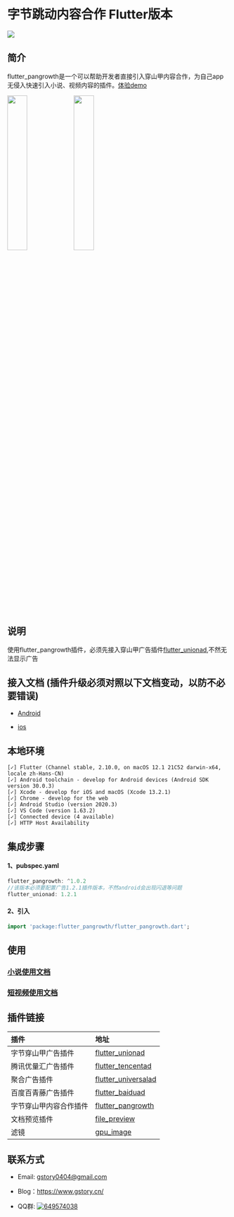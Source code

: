 # 字节跳动内容合作 Flutter版本
<p>
<a href="https://pub.flutter-io.cn/packages/flutter_pangrowth"><img src=https://img.shields.io/badge/flutter_pangrowth-v1.0.2-success></a>
</p>

## 简介
flutter_pangrowth是一个可以帮助开发者直接引入穿山甲内容合作，为自己app无侵入快速引入小说、视频内容的插件。[体验demo](https://www.pgyer.com/sUQU)

<img src="https://github.com/gstory0404/flutter_pangrowth/blob/master/images/1639014433814834.gif" width="30%"><img src="https://github.com/gstory0404/flutter_pangrowth/blob/branch_video/images/video.gif" width="30%">



## 说明

使用flutter_pangrowth插件，必须先接入穿山甲广告插件[flutter_unionad](https://github.com/gstory0404/flutter_unionad),不然无法显示广告

## 接入文档 (插件升级必须对照以下文档变动，以防不必要错误)

* [Android](https://github.com/gstory0404/flutter_pangrowth/blob/master/Android.md)

* [ios](https://github.com/gstory0404/flutter_pangrowth/blob/master/IOS.md)

## 本地环境
```
[✓] Flutter (Channel stable, 2.10.0, on macOS 12.1 21C52 darwin-x64, locale zh-Hans-CN)
[✓] Android toolchain - develop for Android devices (Android SDK version 30.0.3)
[✓] Xcode - develop for iOS and macOS (Xcode 13.2.1)
[✓] Chrome - develop for the web
[✓] Android Studio (version 2020.3)
[✓] VS Code (version 1.63.2)
[✓] Connected device (4 available)
[✓] HTTP Host Availability
```

## 集成步骤
#### 1、pubspec.yaml
```Dart
flutter_pangrowth: ^1.0.2
//该版本必须要配置广告1.2.1插件版本，不然android会出现闪退等问题
flutter_unionad: 1.2.1
```

#### 2、引入
```Dart
import 'package:flutter_pangrowth/flutter_pangrowth.dart';
```

## 使用

### [小说使用文档](https://github.com/gstory0404/flutter_pangrowth/blob/branch_video/novel.md)
### [短视频使用文档](https://github.com/gstory0404/flutter_pangrowth/blob/branch_video/video.md)

## 插件链接

|插件|地址|
|:----|:----|
|字节穿山甲广告插件|[flutter_unionad](https://github.com/gstory0404/flutter_unionad)|
|腾讯优量汇广告插件|[flutter_tencentad](https://github.com/gstory0404/flutter_tencentad)|
|聚合广告插件|[flutter_universalad](https://github.com/gstory0404/flutter_universalad)|
|百度百青藤广告插件|[flutter_baiduad](https://github.com/gstory0404/flutter_baiduad)|
|字节穿山甲内容合作插件|[flutter_pangrowth](https://github.com/gstory0404/flutter_pangrowth)|
|文档预览插件|[file_preview](https://github.com/gstory0404/file_preview)|
|滤镜|[gpu_image](https://github.com/gstory0404/gpu_image)|

## 联系方式
* Email: gstory0404@gmail.com
* Blog：https://www.gstory.cn/

* QQ群: <a target="_blank" href="https://qm.qq.com/cgi-bin/qm/qr?k=4j2_yF1-pMl58y16zvLCFFT2HEmLf6vQ&jump_from=webapi"><img border="0" src="//pub.idqqimg.com/wpa/images/group.png" alt="649574038" title="flutter交流"></a>


